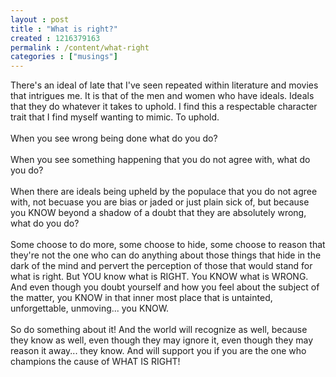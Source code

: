 ```yaml
---
layout : post
title : "What is right?"
created : 1216379163
permalink : /content/what-right
categories : ["musings"]
---
```

There's an ideal of late that I've seen repeated within literature and movies that intrigues me. It is that of the men and women who have ideals. Ideals that they do whatever it takes to uphold. I find this a respectable character trait that I find myself wanting to mimic. To uphold.<br /><br />When you see wrong being done what do you do?<br /><br />When you see something happening that you do not agree with, what do you do?<br /><br />When there are ideals being upheld by the populace that you do not agree with, not becuase you are bias or jaded or just plain sick of, but because you KNOW beyond a shadow of a doubt that they are absolutely wrong, what do you do?<br /><br />Some choose to do more, some choose to hide, some choose to reason that they're not the one who can do anything about those things that hide in the dark of the mind and pervert the perception of those that would stand for what is right. But YOU know what is RIGHT. You KNOW what is WRONG. And even though you doubt yourself and how you feel about the subject of the matter, you KNOW in that inner most place that is untainted, unforgettable, unmoving... you KNOW.<br /><br />So do something about it! And the world will recognize as well, because they know as well, even though they may ignore it, even though they may reason it away... they know. And will support you if you are the one who champions the cause of WHAT IS RIGHT!<br />